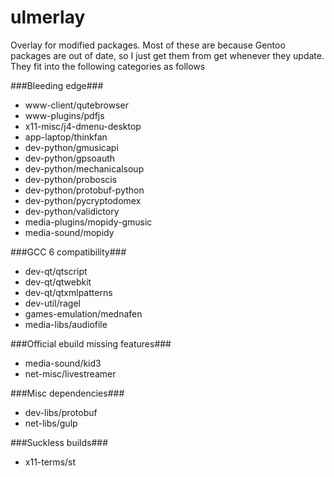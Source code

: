 # ulmerlay
Overlay for modified packages.  Most of these are because Gentoo packages are out of date, so I just get them from get whenever they update.  They fit into the following categories as follows

###Bleeding edge###
  * www-client/qutebrowser
  * www-plugins/pdfjs
  * x11-misc/j4-dmenu-desktop
  * app-laptop/thinkfan
  * dev-python/gmusicapi
  * dev-python/gpsoauth
  * dev-python/mechanicalsoup
  * dev-python/proboscis
  * dev-python/protobuf-python
  * dev-python/pycryptodomex
  * dev-python/validictory
  * media-plugins/mopidy-gmusic
  * media-sound/mopidy

###GCC 6 compatibility###
  * dev-qt/qtscript
  * dev-qt/qtwebkit
  * dev-qt/qtxmlpatterns
  * dev-util/ragel
  * games-emulation/mednafen
  * media-libs/audiofile

###Official ebuild missing features###
  * media-sound/kid3
  * net-misc/livestreamer

###Misc dependencies###
  * dev-libs/protobuf
  * net-libs/gulp

###Suckless builds###
  * x11-terms/st
